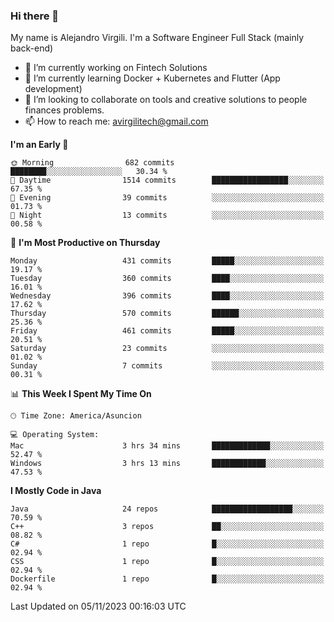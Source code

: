 ### Hi there 👋

My name is Alejandro Virgili. I'm a Software Engineer Full Stack (mainly back-end)


- 🔭 I’m currently working on Fintech Solutions
- 🌱 I’m currently learning Docker + Kubernetes and Flutter (App development)
- 👯 I’m looking to collaborate on tools and creative solutions to people finances problems.
- 📫 How to reach me: avirgilitech@gmail.com
  
<!--START_SECTION:waka-->
**I'm an Early 🐤** 

```text
🌞 Morning                682 commits         ████████░░░░░░░░░░░░░░░░░   30.34 % 
🌆 Daytime                1514 commits        █████████████████░░░░░░░░   67.35 % 
🌃 Evening                39 commits          ░░░░░░░░░░░░░░░░░░░░░░░░░   01.73 % 
🌙 Night                  13 commits          ░░░░░░░░░░░░░░░░░░░░░░░░░   00.58 % 
```
📅 **I'm Most Productive on Thursday** 

```text
Monday                   431 commits         █████░░░░░░░░░░░░░░░░░░░░   19.17 % 
Tuesday                  360 commits         ████░░░░░░░░░░░░░░░░░░░░░   16.01 % 
Wednesday                396 commits         ████░░░░░░░░░░░░░░░░░░░░░   17.62 % 
Thursday                 570 commits         ██████░░░░░░░░░░░░░░░░░░░   25.36 % 
Friday                   461 commits         █████░░░░░░░░░░░░░░░░░░░░   20.51 % 
Saturday                 23 commits          ░░░░░░░░░░░░░░░░░░░░░░░░░   01.02 % 
Sunday                   7 commits           ░░░░░░░░░░░░░░░░░░░░░░░░░   00.31 % 
```


📊 **This Week I Spent My Time On** 

```text
🕑︎ Time Zone: America/Asuncion

💻 Operating System: 
Mac                      3 hrs 34 mins       █████████████░░░░░░░░░░░░   52.47 % 
Windows                  3 hrs 13 mins       ████████████░░░░░░░░░░░░░   47.53 % 
```

**I Mostly Code in Java** 

```text
Java                     24 repos            ██████████████████░░░░░░░   70.59 % 
C++                      3 repos             ██░░░░░░░░░░░░░░░░░░░░░░░   08.82 % 
C#                       1 repo              █░░░░░░░░░░░░░░░░░░░░░░░░   02.94 % 
CSS                      1 repo              █░░░░░░░░░░░░░░░░░░░░░░░░   02.94 % 
Dockerfile               1 repo              █░░░░░░░░░░░░░░░░░░░░░░░░   02.94 % 
```




 Last Updated on 05/11/2023 00:16:03 UTC
<!--END_SECTION:waka-->
